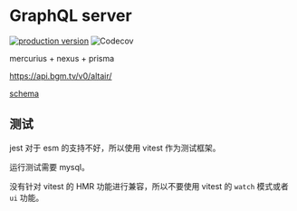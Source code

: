 # GraphQL server

[![production version](https://img.shields.io/badge/dynamic/json?label=production&query=info.version&url=https%3A%2F%2Fnext.bgm.tv%2Fp1%2Fopenapi.json)](https://next.bgm.tv/p1/)
![Codecov](https://img.shields.io/codecov/c/github/bangumi/GraphQL)

mercurius + nexus + prisma

<https://api.bgm.tv/v0/altair/>

[schema](./lib/graphql/schema.gen.graphql)

## 测试

jest 对于 esm 的支持不好，所以使用 vitest 作为测试框架。

运行测试需要 mysql。

没有针对 vitest 的 HMR 功能进行兼容，所以不要使用 vitest 的 `watch` 模式或者 `ui` 功能。
